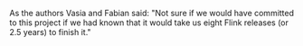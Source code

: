  As the authors Vasia and Fabian said: "Not sure if we would have committed to this project if we had known that it would take us eight Flink releases (or 2.5 years) to finish it."

 